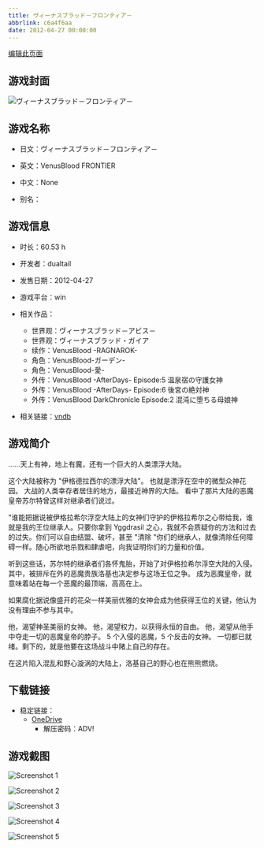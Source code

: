 ```yaml
---
title: ヴィーナスブラッド－フロンティア－
abbrlink: c6a4f6aa
date: 2012-04-27 00:00:00
---
```

[编辑此页面](https://github.com/ACG-3/ADV3-source/blob/main/source/_posts/games/%E3%83%B4%E3%82%A3%E3%83%BC%E3%83%8A%E3%82%B9%E3%83%96%E3%83%A9%E3%83%83%E3%83%89%EF%BC%8D%E3%83%95%E3%83%AD%E3%83%B3%E3%83%86%E3%82%A3%E3%82%A2%EF%BC%8D.md)

## 游戏封面

![ヴィーナスブラッド－フロンティア－](https://pan.timero.xyz/d/onedrive/img_lib_001/%E3%83%B4%E3%82%A3%E3%83%BC%E3%83%8A%E3%82%B9%E3%83%96%E3%83%A9%E3%83%83%E3%83%89%EF%BC%8D%E3%83%95%E3%83%AD%E3%83%B3%E3%83%86%E3%82%A3%E3%82%A2%EF%BC%8D_cover.avif)


## 游戏名称

- 日文：ヴィーナスブラッド－フロンティア－
- 英文：VenusBlood FRONTIER
- 中文：None

- 别名：


## 游戏信息

- 时长：60.53 h
- 开发者：dualtail
- 发售日期：2012-04-27
- 游戏平台：win
- 相关作品：
   - 世界观：ヴィーナスブラッド－アビス－
   - 世界观：ヴィーナスブラッド・ガイア
   - 续作：VenusBlood -RAGNAROK-
   - 角色：VenusBlood-ガーデン-
   - 角色：VenusBlood-愛-
   - 外传：VenusBlood -AfterDays- Episode:5 温泉宿の守護女神
   - 外传：VenusBlood -AfterDays- Episode:6 後宮の絶対神
   - 外传：VenusBlood DarkChronicle Episode:2 混沌に堕ちる母娘神

- 相关链接：[vndb](https://vndb.org/v9409)


## 游戏简介

......天上有神，地上有魔，还有一个巨大的人类漂浮大陆。

这个大陆被称为 "伊格德拉西尔的漂浮大陆"。
也就是漂浮在空中的微型众神花园。
大战的人类幸存者居住的地方，最接近神界的大陆。
看中了那片大陆的恶魔皇帝苏尔特曾这样对继承者们说过。

"谁能把据说被伊格拉希尔浮空大陆上的女神们守护的伊格拉希尔之心带给我，谁就是我的王位继承人。只要你拿到 Yggdrasil 之心，我就不会质疑你的方法和过去的过失。你们可以自由结盟、破坏，甚至 "清除 "你们的继承人，就像清除任何障碍一样。随心所欲地杀戮和肆虐吧，向我证明你们的力量和价值。

听到这些话，苏尔特的继承者们各怀鬼胎，开始了对伊格拉希尔浮空大陆的入侵。
其中，被排斥在外的恶魔贵族洛基也决定参与这场王位之争。
成为恶魔皇帝，就意味着站在每一个恶魔的最顶端，高高在上。

如果腐化据说像盛开的花朵一样美丽优雅的女神会成为他获得王位的关键，他认为没有理由不参与其中。

他，渴望神圣美丽的女神。
他，渴望权力，以获得永恒的自由。
他，渴望从他手中夺走一切的恶魔皇帝的脖子。
5 个入侵的恶魔，5 个反击的女神。
一切都已就绪。剩下的，就是他要在这场战斗中赌上自己的存在。

在这片陷入混乱和野心漩涡的大陆上，洛基自己的野心也在熊熊燃烧。




## 下载链接

- 稳定链接：
    - [OneDrive](https://pan.timero.xyz/onedrive/adv_lib_001/%E3%83%B4%E3%82%A3%E3%83%BC%E3%83%8A%E3%82%B9%E3%83%96%E3%83%A9%E3%83%83%E3%83%89%EF%BC%8D%E3%83%95%E3%83%AD%E3%83%B3%E3%83%86%E3%82%A3%E3%82%A2%EF%BC%8D)
        - 解压密码：ADV!



## 游戏截图


![Screenshot 1](https://pan.timero.xyz/d/onedrive/img_lib_001/%E3%83%B4%E3%82%A3%E3%83%BC%E3%83%8A%E3%82%B9%E3%83%96%E3%83%A9%E3%83%83%E3%83%89%EF%BC%8D%E3%83%95%E3%83%AD%E3%83%B3%E3%83%86%E3%82%A3%E3%82%A2%EF%BC%8D_Screenshot_1.avif)

![Screenshot 2](https://pan.timero.xyz/d/onedrive/img_lib_001/%E3%83%B4%E3%82%A3%E3%83%BC%E3%83%8A%E3%82%B9%E3%83%96%E3%83%A9%E3%83%83%E3%83%89%EF%BC%8D%E3%83%95%E3%83%AD%E3%83%B3%E3%83%86%E3%82%A3%E3%82%A2%EF%BC%8D_Screenshot_2.avif)

![Screenshot 3](https://pan.timero.xyz/d/onedrive/img_lib_001/%E3%83%B4%E3%82%A3%E3%83%BC%E3%83%8A%E3%82%B9%E3%83%96%E3%83%A9%E3%83%83%E3%83%89%EF%BC%8D%E3%83%95%E3%83%AD%E3%83%B3%E3%83%86%E3%82%A3%E3%82%A2%EF%BC%8D_Screenshot_3.avif)

![Screenshot 4](https://pan.timero.xyz/d/onedrive/img_lib_001/%E3%83%B4%E3%82%A3%E3%83%BC%E3%83%8A%E3%82%B9%E3%83%96%E3%83%A9%E3%83%83%E3%83%89%EF%BC%8D%E3%83%95%E3%83%AD%E3%83%B3%E3%83%86%E3%82%A3%E3%82%A2%EF%BC%8D_Screenshot_4.avif)

![Screenshot 5](https://pan.timero.xyz/d/onedrive/img_lib_001/%E3%83%B4%E3%82%A3%E3%83%BC%E3%83%8A%E3%82%B9%E3%83%96%E3%83%A9%E3%83%83%E3%83%89%EF%BC%8D%E3%83%95%E3%83%AD%E3%83%B3%E3%83%86%E3%82%A3%E3%82%A2%EF%BC%8D_Screenshot_5.avif)

